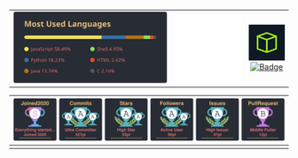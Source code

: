 <!--Remember to give credits when using my readme, this repo is licenced under GPL v3-->
||||
|:---:|:---:|:---:|
|[![Top Langs](https://github.com/Mini-Ware/Mini-Ware/blob/main/static/top_lang.svg)](https://github.com/Mini\-Ware/Mini-Ware)|[![quote](https://raw.githubusercontent.com/Mini-Ware/Mini-Ware/main/static/static_quote.svg)](https://github.com/PiyushSuthar/github-readme-quotes)|[![HTB](https://raw.githubusercontent.com/Mini-Ware/Mini-Ware/main/static/htb.jpg)](https://app.hackthebox.com/profile/370873)<br />[![Badge](https://github.com/Mini-Ware/Mini\-Ware/blob/main/static/codewar.svg)](https://www.codewars.com/users/Mini%20Ware/)|
<!--Remember to give credits when using my readme, this repo is licenced under GPL v3-->
|[![Trophy](https://github.com/Mini-Ware/Mini-Ware/blob/main/static/github-profile-trophy.svg)](https://github.com/Mini\-Ware/Mini-Ware)|
|:---:|
||
<!--Remember to give credits when using my readme, this repo is licenced under GPL v3-->

